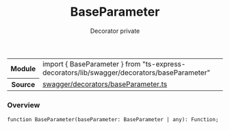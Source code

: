 <header class="symbol-info-header">    <h1 id="baseparameter">BaseParameter</h1>    <label class="symbol-info-type-label decorator">Decorator</label>    <label class="api-type-label private">private</label>  </header>
<section class="symbol-info">      <table class="is-full-width">        <tbody>        <tr>          <th>Module</th>          <td>            <div class="lang-typescript">                <span class="token keyword">import</span> { BaseParameter }                 <span class="token keyword">from</span>                 <span class="token string">"ts-express-decorators/lib/swagger/decorators/baseParameter"</span>                            </div>          </td>        </tr>        <tr>          <th>Source</th>          <td>            <a href="https://romakita.github.io/ts-express-decorators/#//blob/v2.14.0/src/swagger/decorators/baseParameter.ts#L0-L0">                swagger/decorators/baseParameter.ts            </a>        </td>        </tr>                </tbody>      </table>    </section>

### Overview

<pre><code class="typescript-lang">function <span class="token function">BaseParameter</span><span class="token punctuation">(</span>baseParameter<span class="token punctuation">:</span> BaseParameter | <span class="token keyword">any</span><span class="token punctuation">)</span><span class="token punctuation">:</span> Function<span class="token punctuation">;</span></code></pre>
